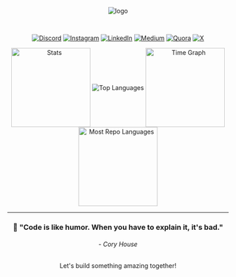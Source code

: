 <div align="center">

![logo](https://github.com/user-attachments/assets/807ccab3-9164-4160-b4c1-2079ea444d18)


<!-- 

# Hey!! This is Pavan

-->

<br>



[![Discord](https://img.shields.io/badge/Discord-%237289DA.svg?logo=discord&logoColor=white)](https://discord.gg/pavanb16)
[![Instagram](https://img.shields.io/badge/Instagram-%23E4405F.svg?logo=Instagram&logoColor=white)](https://instagram.com/pavan_b16) 
[![LinkedIn](https://img.shields.io/badge/LinkedIn-%230077B5.svg?logo=linkedin&logoColor=white)](https://linkedin.com/in/pavanb16) 
[![Medium](https://img.shields.io/badge/Medium-12100E?logo=medium&logoColor=white)](https://medium.com/@pavanb16) 
[![Quora](https://img.shields.io/badge/Quora-%23B92B27.svg?logo=Quora&logoColor=white)](https://quora.com/profile/pavanb16) 
[![X](https://img.shields.io/badge/X-black.svg?logo=X&logoColor=white)](https://x.com/pavanb16)

<!--

# 💻 Tech Stack:
![C](https://img.shields.io/badge/c-%2300599C.svg?style=for-the-badge&logo=c&logoColor=white) ![C++](https://img.shields.io/badge/c++-%2300599C.svg?style=for-the-badge&logo=c%2B%2B&logoColor=white) ![C#](https://img.shields.io/badge/c%23-%23239120.svg?style=for-the-badge&logo=csharp&logoColor=white) ![LaTeX](https://img.shields.io/badge/latex-%23008080.svg?style=for-the-badge&logo=latex&logoColor=white) ![TypeScript](https://img.shields.io/badge/typescript-%23007ACC.svg?style=for-the-badge&logo=typescript&logoColor=white) ![PowerShell](https://img.shields.io/badge/PowerShell-%235391FE.svg?style=for-the-badge&logo=powershell&logoColor=white) ![Python](https://img.shields.io/badge/python-3670A0?style=for-the-badge&logo=python&logoColor=ffdd54) ![R](https://img.shields.io/badge/r-%23276DC3.svg?style=for-the-badge&logo=r&logoColor=white) ![Rust](https://img.shields.io/badge/rust-%23000000.svg?style=for-the-badge&logo=rust&logoColor=white) ![HTML5](https://img.shields.io/badge/html5-%23E34F26.svg?style=for-the-badge&logo=html5&logoColor=white) ![Java](https://img.shields.io/badge/java-%23ED8B00.svg?style=for-the-badge&logo=openjdk&logoColor=white) ![JavaScript](https://img.shields.io/badge/javascript-%23323330.svg?style=for-the-badge&logo=javascript&logoColor=%23F7DF1E) ![Go](https://img.shields.io/badge/go-%2300ADD8.svg?style=for-the-badge&logo=go&logoColor=white) ![CSS3](https://img.shields.io/badge/css3-%231572B6.svg?style=for-the-badge&logo=css3&logoColor=white) ![Firebase](https://img.shields.io/badge/firebase-%23039BE5.svg?style=for-the-badge&logo=firebase) ![Vercel](https://img.shields.io/badge/vercel-%23000000.svg?style=for-the-badge&logo=vercel&logoColor=white) ![NodeJS](https://img.shields.io/badge/node.js-6DA55F?style=for-the-badge&logo=node.js&logoColor=white) ![Next JS](https://img.shields.io/badge/Next-black?style=for-the-badge&logo=next.js&logoColor=white) ![Flutter](https://img.shields.io/badge/Flutter-%2302569B.svg?style=for-the-badge&logo=Flutter&logoColor=white) ![Anaconda](https://img.shields.io/badge/Anaconda-%2344A833.svg?style=for-the-badge&logo=anaconda&logoColor=white) ![Django](https://img.shields.io/badge/django-%23092E20.svg?style=for-the-badge&logo=django&logoColor=white) ![Express.js](https://img.shields.io/badge/express.js-%23404d59.svg?style=for-the-badge&logo=express&logoColor=%2361DAFB) ![FastAPI](https://img.shields.io/badge/FastAPI-005571?style=for-the-badge&logo=fastapi) ![Flask](https://img.shields.io/badge/flask-%23000.svg?style=for-the-badge&logo=flask&logoColor=white) ![Bootstrap](https://img.shields.io/badge/bootstrap-%238511FA.svg?style=for-the-badge&logo=bootstrap&logoColor=white) ![Chakra](https://img.shields.io/badge/chakra-%234ED1C5.svg?style=for-the-badge&logo=chakraui&logoColor=white) ![TailwindCSS](https://img.shields.io/badge/tailwindcss-%2338B2AC.svg?style=for-the-badge&logo=tailwind-css&logoColor=white) ![DaisyUI](https://img.shields.io/badge/daisyui-5A0EF8?style=for-the-badge&logo=daisyui&logoColor=white) ![NumPy](https://img.shields.io/badge/numpy-%23013243.svg?style=for-the-badge&logo=numpy&logoColor=white) ![Pandas](https://img.shields.io/badge/pandas-%23150458.svg?style=for-the-badge&logo=pandas&logoColor=white) ![Plotly](https://img.shields.io/badge/Plotly-%233F4F75.svg?style=for-the-badge&logo=plotly&logoColor=white) ![PyTorch](https://img.shields.io/badge/PyTorch-%23EE4C2C.svg?style=for-the-badge&logo=PyTorch&logoColor=white) ![scikit-learn](https://img.shields.io/badge/scikit--learn-%23F7931E.svg?style=for-the-badge&logo=scikit-learn&logoColor=white) ![TensorFlow](https://img.shields.io/badge/TensorFlow-%23FF6F00.svg?style=for-the-badge&logo=TensorFlow&logoColor=white) ![Scipy](https://img.shields.io/badge/SciPy-%230C55A5.svg?style=for-the-badge&logo=scipy&logoColor=%white) ![Matplotlib](https://img.shields.io/badge/Matplotlib-%23ffffff.svg?style=for-the-badge&logo=Matplotlib&logoColor=black) ![Keras](https://img.shields.io/badge/Keras-%23D00000.svg?style=for-the-badge&logo=Keras&logoColor=white) ![mlflow](https://img.shields.io/badge/mlflow-%23d9ead3.svg?style=for-the-badge&logo=numpy&logoColor=blue) ![Arduino](https://img.shields.io/badge/-Arduino-00979D?style=for-the-badge&logo=Arduino&logoColor=white) ![Firebase](https://img.shields.io/badge/firebase-a08021?style=for-the-badge&logo=firebase&logoColor=ffcd34) ![MongoDB](https://img.shields.io/badge/MongoDB-%234ea94b.svg?style=for-the-badge&logo=mongodb&logoColor=white) ![MySQL](https://img.shields.io/badge/mysql-4479A1.svg?style=for-the-badge&logo=mysql&logoColor=white) ![Supabase](https://img.shields.io/badge/Supabase-3ECF8E?style=for-the-badge&logo=supabase&logoColor=white) ![SQLite](https://img.shields.io/badge/sqlite-%2307405e.svg?style=for-the-badge&logo=sqlite&logoColor=white) ![Prisma](https://img.shields.io/badge/Prisma-3982CE?style=for-the-badge&logo=Prisma&logoColor=white) ![Redis](https://img.shields.io/badge/redis-%23DD0031.svg?style=for-the-badge&logo=redis&logoColor=white) ![Postgres](https://img.shields.io/badge/postgres-%23316192.svg?style=for-the-badge&logo=postgresql&logoColor=white) ![Appwrite](https://img.shields.io/badge/Appwrite-%23FD366E.svg?style=for-the-badge&logo=appwrite&logoColor=white) ![Canva](https://img.shields.io/badge/Canva-%2300C4CC.svg?style=for-the-badge&logo=Canva&logoColor=white) ![Figma](https://img.shields.io/badge/figma-%23F24E1E.svg?style=for-the-badge&logo=figma&logoColor=white) ![Kubernetes](https://img.shields.io/badge/kubernetes-%23326ce5.svg?style=for-the-badge&logo=kubernetes&logoColor=white) ![Docker](https://img.shields.io/badge/docker-%230db7ed.svg?style=for-the-badge&logo=docker&logoColor=white) ![Postman](https://img.shields.io/badge/Postman-FF6C37?style=for-the-badge&logo=postman&logoColor=white) ![Streamlit](https://img.shields.io/badge/Streamlit-%23FE4B4B.svg?style=for-the-badge&logo=streamlit&logoColor=white) ![Spring](https://img.shields.io/badge/spring-%236DB33F.svg?style=for-the-badge&logo=spring&logoColor=white) ![React Native](https://img.shields.io/badge/react_native-%2320232a.svg?style=for-the-badge&logo=react&logoColor=%2361DAFB) ![React](https://img.shields.io/badge/react-%2320232a.svg?style=for-the-badge&logo=react&logoColor=%2361DAFB) ![Electron.js](https://img.shields.io/badge/Electron-191970?style=for-the-badge&logo=Electron&logoColor=white) ![Jenkins](https://img.shields.io/badge/jenkins-%232C5263.svg?style=for-the-badge&logo=jenkins&logoColor=white) ![Git](https://img.shields.io/badge/git-%23F05033.svg?style=for-the-badge&logo=git&logoColor=white) ![GitHub](https://img.shields.io/badge/github-%23121011.svg?style=for-the-badge&logo=github&logoColor=white) ![GitLab CI](https://img.shields.io/badge/gitlab%20CI-%23181717.svg?style=for-the-badge&logo=gitlab&logoColor=white) ![GitHub Actions](https://img.shields.io/badge/github%20actions-%232671E5.svg?style=for-the-badge&logo=githubactions&logoColor=white)


## 🏆 GitHub Trophies
![](https://github-profile-trophy.vercel.app/?username=bPavan16&theme=gruvbox&no-frame=false&no-bg=true&margin-w=4)


### 🔝 Top Contributed Repo
![](https://github-contributor-stats.vercel.app/api?username=bPavan16&limit=5&theme=great-gatsby&combine_all_yearly_contributions=true)

### ✍️ Random Dev Quote
![](https://quotes-github-readme.vercel.app/api?type=horizontal&theme=dark)

-->

<!--
# ✍️ Quotes 
<div>

  <h3>
    “The problem is not the problem. The problem is your attitude about the problem” 
  </h3>
  <p>
    — <strong>Captain Jack Sparrow</strong>
  </p>
  
  <h3>
    "What are your choices when someone puts a gun to your head?"
    <br/>
    "You take the gun, or you pull out a bigger one. Or, you call their bluff. Or, you do any one of a hundred and forty six other things."
  </h3>
  <p>
    — <strong>Harvey Specter</strong>
  </p>
  
</div>
-->

<!---

<h1 align="center">💻 My Tech Stack:</h1>
<table align="center">
<tr>
   <td align="center"><img src="https://cdn.worldvectorlogo.com/logos/c-1.svg" alt="C" width="65" height="65"/><br><b>C </b></td>
   <td align="center"><img src="https://cdn.worldvectorlogo.com/logos/c.svg" alt="C++" width="65" height="65"/><br><b>C++</b></td>
   <td align="center"><img src="https://cdn.worldvectorlogo.com/logos/python-5.svg" alt="Python" width="65" height="65"/><br><b>Python</b></td>
   <td align="center"><img src="https://cdn.worldvectorlogo.com/logos/logo-javascript.svg" alt="JavaScript" width="65" height="65"/><br><b>JavaScript</b></td>
    <td align="center"><img src="https://cdn.worldvectorlogo.com/logos/java-14.svg" alt="Java" width="65" height="65"/><br><b>Java </b></td>
</tr>
<tr>
     <td align="center" style="background:red" ><img src="https://cdn.worldvectorlogo.com/logos/mongodb-icon-1-1.svg" alt="MongoDB" width="65" height="65"/><br><b>MongoDB</b></td>
     <td align="center"><img src="https://cdn.worldvectorlogo.com/logos/express-109.svg" alt="MongoDB" width="65" height="65"/><br><b>ExpressJs</b></td>
   <td align="center"><img src="https://cdn.worldvectorlogo.com/logos/react-1.svg" alt="React" width="65" height="65"/><br><b>React JS </b></td>
   <td align="center"><img src="https://cdn.worldvectorlogo.com/logos/nodejs-icon.svg" alt="NodeJS" width="65" height="65"/><br><b>Node JS (Runtime)</b></td>
</tr>
<tr>
   <td align="center"><img src="https://cdn.worldvectorlogo.com/logos/pytorch-2.svg" alt="Pytorch" width="65" height="65"/><br><b>Pytorch</b></td>
   <td align="center"><img src="https://cdn.worldvectorlogo.com/logos/tensorflow-2.svg" alt="Tensorflow" width="65" height="65"/><br><b>Tensorflow</b></td>
    <td align="center"><img src="https://cdn.worldvectorlogo.com/logos/numpy.svg" alt="Numpy" width="65" height="65"/><br><b>Numpy</b></td>
   <td align="center"><img src="https://cdn.worldvectorlogo.com/logos/pandas.svg" alt="Pandas" width="65" height="65"/><br><b>Pandas</b></td>
  <td align="center"><img src="https://cdn.worldvectorlogo.com/logos/matplotlib-1.svg" alt="Matplotlib" width="65" height="65"/><br><b>Matplotlib</b></td>
</tr>
<tr align="center">
  <td align="center"><img src="https://cdn.worldvectorlogo.com/logos/html-1.svg" alt="HTML" width="65" height="65"/><br><b>HTML (Markup)</b></td>
  <td align="center"><img src="https://cdn.worldvectorlogo.com/logos/css-3.svg" alt="CSS" width="65" height="65"/><br><b>CSS (Stylesheet)</b></td>
  <td align="center"><img src="https://cdn.worldvectorlogo.com/logos/tailwindcss.svg" alt="Tailwind" width="65" height="65"/><br><b>Tailwind CSS</b></td>
    <td align="center"><img src="https://cdn.worldvectorlogo.com/logos/next-js.svg" alt="NextJs" width="65" height="65"/><br><b>NextJs</b></td>


</tr>
<tr>
        <td align="center"><img src="https://cdn.worldvectorlogo.com/logos/mysql-logo-pure.svg" alt="My Sql" width="65" height="65"/><br><b>My Sql(Database)</b></td>
     <td align="center"><img src="https://cdn.worldvectorlogo.com/logos/mongodb-icon-1-1.svg" alt="MongoDB" width="65" height="65"/><br><b>MongoDB (Database)</b></td>

</tr>
  
</table>

-->

<!-- 
<h1 align="center">💻My Technical Expertise</h1>

<h3 align="center">🔤 Programming Languages</h2>
<table align="center">
  <tr>
    <td align="center"><img src="https://cdn.worldvectorlogo.com/logos/c-1.svg" alt="C" width="65" height="65"/><br><b>C</b></td>
    <td align="center"><img src="https://cdn.worldvectorlogo.com/logos/c.svg" alt="C++" width="65" height="65"/><br><b>C++</b></td>
    <td align="center"><img src="https://cdn.worldvectorlogo.com/logos/python-5.svg" alt="Python" width="65" height="65"/><br><b>Python</b></td>
    <td align="center"><img src="https://cdn.worldvectorlogo.com/logos/logo-javascript.svg" alt="JavaScript" width="65" height="65"/><br><b>JavaScript</b></td>
    <td align="center"><img src="https://cdn.worldvectorlogo.com/logos/typescript.svg" alt="TypeScript" width="65" height="65"/><br><b>TypeScript</b></td>
    <td align="center"><img src="https://cdn.worldvectorlogo.com/logos/java-14.svg" alt="Java" width="65" height="65"/><br><b>Java</b></td>
  </tr>
</table>

<h3 align="center">🌐 Frontend Development</h3>
<table align="center">
  <tr>
    <td align="center"><img src="https://cdn.worldvectorlogo.com/logos/html-1.svg" alt="HTML" width="65" height="65"/><br><b>HTML5</b></td>
    <td align="center"><img src="https://cdn.worldvectorlogo.com/logos/css-3.svg" alt="CSS" width="65" height="65"/><br><b>CSS3</b></td>
    <td align="center"><img src="https://cdn.worldvectorlogo.com/logos/react-1.svg" alt="React" width="65" height="65"/><br><b>React JS</b></td>
    <td align="center"><img src="https://cdn.worldvectorlogo.com/logos/next-js.svg" alt="NextJs" width="65" height="65"/><br><b>Next.js</b></td>
    <td align="center"><img src="https://cdn.worldvectorlogo.com/logos/tailwindcss.svg" alt="Tailwind" width="65" height="65"/><br><b>Tailwind CSS</b></td>
    <td align="center"><img src="https://cdn.worldvectorlogo.com/logos/redux.svg" alt="Redux" width="65" height="65"/><br><b>Redux</b></td>
  </tr>
 
</table>

<h3 align="center">⚙️ Backend Development</h3>
<table align="center">
  <tr>
    <td align="center"><img src="https://cdn.worldvectorlogo.com/logos/nodejs-icon.svg" alt="NodeJS" width="65" height="65"/><br><b>Node.js</b></td>
    <td align="center"><img src="https://cdn.worldvectorlogo.com/logos/express-109.svg" alt="ExpressJS" width="65" height="65"/><br><b>Express.js</b></td>
    <td align="center"><img src="https://cdn.worldvectorlogo.com/logos/django.svg" alt="Django" width="65" height="65"/><br><b>Django</b></td>
    <td align="center"><img src="https://cdn.worldvectorlogo.com/logos/flask.svg" alt="Flask" width="65" height="65"/><br><b>Flask</b></td>
    <td align="center"><img src="https://cdn.worldvectorlogo.com/logos/spring-3.svg" alt="Spring" width="65" height="65"/><br><b>Spring Boot</b></td>
    <td align="center"><img src="https://cdn.worldvectorlogo.com/logos/graphql-logo-2.svg" alt="GraphQL" width="65" height="65"/><br><b>GraphQL</b></td>
  </tr>
</table>

<h3 align="center">🗄️ Databases</h3>
<table align="center">
  <tr>
    <td align="center"><img src="https://cdn.worldvectorlogo.com/logos/mongodb-icon-1.svg" alt="MongoDB" width="65" height="65"/><br><b>MongoDB</b></td>
    <td align="center"><img src="https://cdn.worldvectorlogo.com/logos/mysql-logo-pure.svg" alt="MySQL" width="65" height="65"/><br><b>MySQL</b></td>
    <td align="center"><img src="https://cdn.worldvectorlogo.com/logos/postgresql.svg" alt="PostgreSQL" width="65" height="65"/><br><b>PostgreSQL</b></td>
    <td align="center"><img src="https://cdn.worldvectorlogo.com/logos/firebase-1.svg" alt="Firebase" width="65" height="65"/><br><b>Firebase</b></td>
    <td align="center"><img src="https://cdn.worldvectorlogo.com/logos/redis.svg" alt="Redis" width="65" height="65"/><br><b>Redis</b></td>
  </tr>
</table>

<h3 align="center">📊 Data Science & Machine Learning</h3>
<table align="center">
  <tr>
    <td align="center"><img src="https://cdn.worldvectorlogo.com/logos/pytorch-2.svg" alt="Pytorch" width="65" height="65"/><br><b>PyTorch</b></td>
    <td align="center"><img src="https://cdn.worldvectorlogo.com/logos/numpy.svg" alt="Numpy" width="65" height="65"/><br><b>NumPy</b></td>
    <td align="center"><img src="https://cdn.worldvectorlogo.com/logos/pandas.svg" alt="Pandas" width="65" height="65"/><br><b>Pandas</b></td>
    <td align="center"><img src="https://cdn.worldvectorlogo.com/logos/matplotlib-1.svg" alt="Matplotlib" width="65" height="65"/><br><b>Matplotlib</b></td>
    <td align="center"><img src="https://seaborn.pydata.org/_static/logo-wide-lightbg.svg" alt="Seaborn" width="65" height="65"/><br><b>Seaborn</b></td>
  </tr>
  <tr>
    <td align="center"><img src="https://cdn.worldvectorlogo.com/logos/tensorflow-2.svg" alt="Tensorflow" width="65" height="65"/><br><b>TensorFlow</b></td>
    <td align="center"><img src="https://keras.io/img/logo.png" alt="Keras" width="65" height="65"/><br><b>Keras</b></td>
    <td align="center"><img src="https://opencv.org/wp-content/uploads/2022/05/logo.png" alt="OpenCV" width="65" height="65"/><br><b>OpenCV</b></td>
    <td align="center"><img src="https://cdn.worldvectorlogo.com/logos/huggingface-2.svg" alt="Hugging Face" width="65" height="65"/><br><b>Hugging Face</b></td>
    <td align="center"><img src="https://upload.wikimedia.org/wikipedia/commons/thumb/0/05/Scikit_learn_logo_small.svg/1200px-Scikit_learn_logo_small.svg.png" alt="Scikit-Learn" width="85" height="45"/><br><b>Scikit-Learn</b></td>
  </tr>
</table>

<!--
<h2 align="center">☁️ DevOps & Cloud</h2>
<table align="center">
  <tr>
    <td align="center"><img src="https://cdn.worldvectorlogo.com/logos/docker.svg" alt="Docker" width="65" height="65"/><br><b>Docker</b></td>
    <td align="center"><img src="https://cdn.worldvectorlogo.com/logos/kubernetes.svg" alt="Kubernetes" width="65" height="65"/><br><b>Kubernetes</b></td>
    <td align="center"><img src="https://cdn.worldvectorlogo.com/logos/git-icon.svg" alt="Git" width="65" height="65"/><br><b>Git</b></td>
    <td align="center"><img src="https://cdn.worldvectorlogo.com/logos/github-icon-1.svg" alt="GitHub" width="65" height="65"/><br><b>GitHub</b></td>
    <td align="center"><img src="https://cdn.worldvectorlogo.com/logos/aws-2.svg" alt="AWS" width="65" height="65"/><br><b>AWS</b></td>
  </tr>
  <tr>
    <td align="center"><img src="https://cdn.worldvectorlogo.com/logos/azure-1.svg" alt="Azure" width="65" height="65"/><br><b>Azure</b></td>
    <td align="center"><img src="https://cdn.worldvectorlogo.com/logos/google-cloud-1.svg" alt="GCP" width="65" height="65"/><br><b>Google Cloud</b></td>
    <td align="center"><img src="https://cdn.worldvectorlogo.com/logos/jenkins-1.svg" alt="Jenkins" width="65" height="65"/><br><b>Jenkins</b></td>
    <td align="center"><img src="https://cdn.worldvectorlogo.com/logos/vercel.svg" alt="Vercel" width="65" height="65"/><br><b>Vercel</b></td>
    <td align="center"><img src="https://cdn.worldvectorlogo.com/logos/netlify.svg" alt="Netlify" width="65" height="65"/><br><b>Netlify</b></td>
  </tr>
</table>
 
<h2 align="center">📱 Mobile Development</h2>
<table align="center">
  <tr>
    <td align="center"><img src="https://cdn.worldvectorlogo.com/logos/react-native-1.svg" alt="React Native" width="65" height="65"/><br><b>React Native</b></td>
    <td align="center"><img src="https://cdn.worldvectorlogo.com/logos/flutter.svg" alt="Flutter" width="65" height="65"/><br><b>Flutter</b></td>
    <td align="center"><img src="https://cdn.worldvectorlogo.com/logos/android.svg" alt="Android" width="65" height="65"/><br><b>Android</b></td>
    <td align="center"><img src="https://cdn.worldvectorlogo.com/logos/swift-15.svg" alt="Swift" width="65" height="65"/><br><b>Swift</b></td>
    <td align="center"><img src="https://cdn.worldvectorlogo.com/logos/kotlin-1.svg" alt="Kotlin" width="65" height="65"/><br><b>Kotlin</b></td>
  </tr>
</table>

<h3 align="center">🛠️ Tools & Utilities</h3>
<table align="center">
  <tr>
    <td align="center"><img src="https://cdn.worldvectorlogo.com/logos/visual-studio-code-1.svg" alt="VS Code" width="65" height="65"/><br><b>VS Code</b></td>
    <td align="center"><img src="https://cdn.worldvectorlogo.com/logos/postman.svg" alt="Postman" width="65" height="65"/><br><b>Postman</b></td>
    <td align="center"><img src="https://cdn.worldvectorlogo.com/logos/npm.svg" alt="npm" width="65" height="65"/><br><b>npm</b></td>

  </tr>
</table>


-->

<div align="center">
  <img align="center" src="http://github-profile-summary-cards.vercel.app/api/cards/stats?username=bPavan16&theme=radical" height="180em" alt="Stats"/>
  <img align="center" src="https://github-readme-stats.vercel.app/api/top-langs?username=bPavan16&hide_border=true&no-bg=true&no-frame=true&layout=compact&theme=radical&langs_count=8&hide=jupyter%20notebook,css" alt="Top Languages"/>
  
  <img align="center" src="http://github-profile-summary-cards.vercel.app/api/cards/productive-time?username=bPavan16&theme=radical&utcOffset=5.30" height="180em" alt="Time Graph"/>
    <img align="center" src="http://github-profile-summary-cards.vercel.app/api/cards/repos-per-language?username=bPavan16&theme=radical&exclude=html,CSS,Jupyter%20Notebook" height="180em" alt="Most Repo Languages"/>

</div>

---

<div align="center">
  <h3>💭 "Code is like humor. When you have to explain it, it's bad." </h3>
  <h6>- Cory House</h6>
  <p>Let's build something amazing together!</p>
</div>






